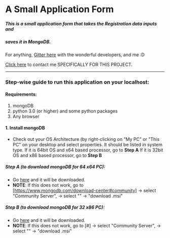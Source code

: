 # A Small Application Form

##### This is a small application form that takes the Registration data inputs and 
##### saves it in MongoDB.


For anything, [Gitter here](https://gitter.im/SERlyInterns/web-dev-application-form?utm_source=share-link&utm_medium=link&utm_campaign=share-link) with the wonderful developers, and me :D

[Click here](https://gitter.im/SERlyInterns/web-dev-application-form?utm_source=share-link&utm_medium=link&utm_campaign=share-link) to contact me SPECIFICALLY FOR THIS PROJECT.

***

### Step-wise guide to run this application on your localhost:

#### Requirements:
1. mongoDB
2. python 3.0 (or higher) and some python packages
3. Any browser

#### 1. Install mongoDB
* Check out your OS Architecture (by right-clicking on "My PC" or "This PC" on your desktop and select properties.
It should be listed in system type.
  If it is 64bit OS and x64 based processor, go to **Step A**
  If it is 32bit OS and x86 based processor, go to **Step B**
  

##### Step A (to download mongoDB for 64 x64 PC):
* Go [here](https://www.mongodb.com/dr/fastdl.mongodb.org/win32/mongodb-win32-x86_64-2008plus-ssl-4.0.0-signed.msi/download) and it will be downloaded.
* **NOTE**: If this does not work, go to [https://www.mongodb.com/download-center#community] -> select "Community Server", -> select "<yourOperatingSystem>" -> "download .msi"

##### Step B (to download mongoDB for 32 x86 PC):
* Go [here](#) and it will be downloaded.
* **NOTE**: If this does not work, go to [#] -> select "Community Server", -> select "<yourOperatingSystem>" -> "download .msi"
